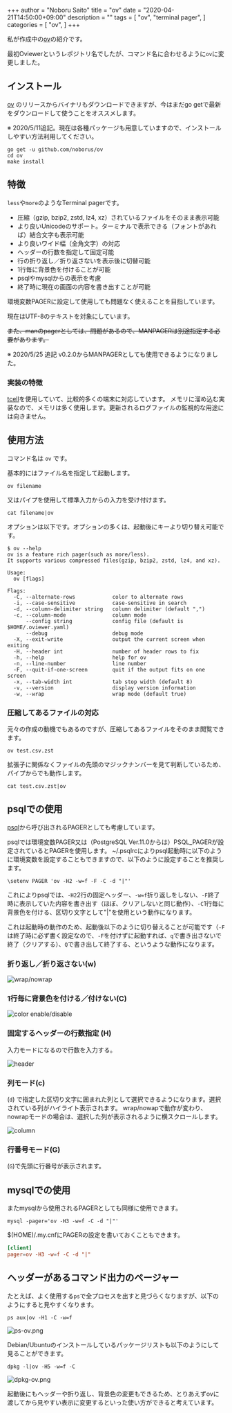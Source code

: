 +++
author = "Noboru Saito"
title = "ov"
date = "2020-04-21T14:50:00+09:00"
description = ""
tags = [
    "ov",
    "terminal pager",
]
categories = [
    "ov",
]
+++

私が作成中の[ov](https://github.com/noborus/ov)の紹介です。

最初Oviewerというレポジトリ名でしたが、コマンド名に合わせるように`ov`に変更しました。

## インストール

[ov](https://github.com/noborus/ov) のリリースからバイナリもダウンロードできますが、今はまだgo getで最新をダウンロードして使うことをオススメします。

※ 2020/5/11追記。現在は各種パッケージも用意していますので、インストールしやすい方法利用してください。

```console
go get -u github.com/noborus/ov
cd ov
make install
```

## 特徴

`less`や`more`のようなTerminal pagerです。

* 圧縮（gzip, bzip2, zstd, lz4, xz）されているファイルをそのまま表示可能
* より良いUnicodeのサポート。ターミナルで表示できる（フォントがあれば）結合文字も表示可能
* より良いワイド幅（全角文字）の対応
* ヘッダーの行数を指定して固定可能
* 行の折り返し／折り返さないを表示後に切替可能
* 1行毎に背景色を付けることが可能
* psqlやmysqlからの表示を考慮
* 終了時に現在の画面の内容を書き出すことが可能

環境変数PAGERに設定して使用しても問題なく使えることを目指しています。

現在はUTF-8のテキストを対象にしています。

~~また、manのpagerとしては、問題があるので、MANPAGERは別途指定する必要があります。~~

※ 2020/5/25 追記 v0.2.0からMANPAGERとしても使用できるようになりました。

### 実装の特徴

[tcell](https://github.com/gdamore/tcell)を使用していて、比較的多くの端末に対応しています。
メモリに溜め込む実装なので、メモリは多く使用します。更新されるログファイルの監視的な用途には向きません。

## 使用方法

コマンド名は `ov` です。

基本的にはファイル名を指定して起動します。

```console
ov filename
```

又はパイプを使用して標準入力からの入力を受け付けます。

```console
cat filename|ov
```

オプションは以下です。オプションの多くは、起動後にキーより切り替え可能です。

```console
$ ov --help
ov is a feature rich pager(such as more/less).
It supports various compressed files(gzip, bzip2, zstd, lz4, and xz).

Usage:
  ov [flags]

Flags:
  -C, --alternate-rows            color to alternate rows
  -i, --case-sensitive            case-sensitive in search
  -d, --column-delimiter string   column delimiter (default ",")
  -c, --column-mode               column mode
      --config string             config file (default is $HOME/.oviewer.yaml)
      --debug                     debug mode
  -X, --exit-write                output the current screen when exiting
  -H, --header int                number of header rows to fix
  -h, --help                      help for ov
  -n, --line-number               line number
  -F, --quit-if-one-screen        quit if the output fits on one screen
  -x, --tab-width int             tab stop width (default 8)
  -v, --version                   display version information
  -w, --wrap                      wrap mode (default true)
```

### 圧縮してあるファイルの対応

元々の作成の動機でもあるのですが、圧縮してあるファイルをそのまま閲覧できます。

```console
ov test.csv.zst
```

拡張子に関係なくファイルの先頭のマジックナンバーを見て判断しているため、パイプからでも動作します。

```console
cat test.csv.zst|ov
```

## psqlでの使用

[psql](https://www.postgresql.jp/document/current/html/app-psql.html)から呼び出されるPAGERとしても考慮しています。

psqlでは環境変数PAGER又は（PostgreSQL Ver.11.0からは）PSQL_PAGERが設定されているとPAGERを使用します。
~/.psqlrcによりpsql起動時に以下のように環境変数を設定することもできますので、以下のように設定することを推奨します。

```.psqlrc
\setenv PAGER 'ov -H2 -w=f -F -C -d "|"'
```

これによりpsqlでは、`-H2`2行の固定ヘッダー、`-w=f`折り返しをしない、`-F`終了時に表示していた内容を書き出す（ほぼ、クリアしないと同じ動作）、`-C`1行毎に背景色を付ける、区切り文字として"|"を使用という動作になります。

これは起動時の動作のため、起動後以下のように切り替えることが可能です（`-F` は終了時に必ず書く設定なので、`-F`を付けずに起動すれば、`q`で書き出さないで終了（クリアする）、`Q`で書き出して終了する、というような動作になります。

### 折り返し／折り返さない(w)

![wrap/nowrap](https://raw.githubusercontent.com/noborus/ov/master/docs/ov-wrap.gif)

### 1行毎に背景色を付ける／付けない(C)

![color enable/disable](https://raw.githubusercontent.com/noborus/ov/master/docs/ov-color.gif)

### 固定するヘッダーの行数指定 (H)

入力モードになるので行数を入力する。

![header](https://raw.githubusercontent.com/noborus/ov/master/docs/ov-header.gif)

### 列モード(c)

(`d`) で指定した区切り文字に囲まれた列として選択できるようになります。選択されている列がハイライト表示されます。
wrap/nowapで動作が変わり、nowrapモードの場合は、選択した列が表示されるように横スクロールします。

![column](https://raw.githubusercontent.com/noborus/ov/master/docs/ov-column.gif)

### 行番号モード(G)

(`G`)で先頭に行番号が表示されます。

## mysqlでの使用

またmysqlから使用されるPAGERとしても同様に使用できます。

```console
mysql -pager='ov -H3 -w=f -C -d "|"'
```

$(HOME)/.my.cnfにPAGERの設定を書いておくこともできます。

```$(HOME)/.my.cnf
[client]
pager=ov -H3 -w=f -C -d "|"
```

## ヘッダーがあるコマンド出力のページャー

たとえば、よく使用する`ps`で全プロセスを出すと見づらくなりますが、以下のようにすると見やすくなります。

```console
ps aux|ov -H1 -C -w=f
```

![ps-ov.png](../ps-ov.png)

Debian/Ubuntuのインストールしているパッケージリストも以下のようにして見ることができます。

```console
dpkg -l|ov -H5 -w=f -C
```

![dpkg-ov.png](../dpkg-ov.png)

起動後にもヘッダーや折り返し、背景色の変更もできるため、とりあえずovに渡してから見やすい表示に変更するといった使い方ができると考えています。
